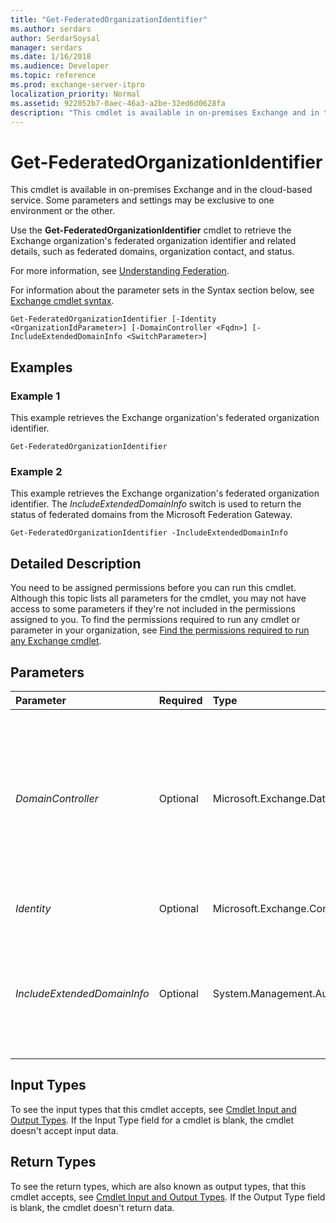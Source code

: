 ```yaml
---
title: "Get-FederatedOrganizationIdentifier"
ms.author: serdars
author: SerdarSoysal
manager: serdars
ms.date: 1/16/2018
ms.audience: Developer
ms.topic: reference
ms.prod: exchange-server-itpro
localization_priority: Normal
ms.assetid: 922052b7-0aec-46a3-a2be-32ed6d0628fa
description: "This cmdlet is available in on-premises Exchange and in the cloud-based service. Some parameters and settings may be exclusive to one environment or the other."
---
```


# Get-FederatedOrganizationIdentifier

This cmdlet is available in on-premises Exchange and in the cloud-based service. Some parameters and settings may be exclusive to one environment or the other. 
  
Use the **Get-FederatedOrganizationIdentifier** cmdlet to retrieve the Exchange organization's federated organization identifier and related details, such as federated domains, organization contact, and status.
  
For more information, see [Understanding Federation](https://technet.microsoft.com/library/0046e2eb-6940-4941-bd5b-cbe6bffa3b94.aspx).
  
For information about the parameter sets in the Syntax section below, see [Exchange cmdlet syntax](https://technet.microsoft.com/library/bb123552.aspx). 
  
```
Get-FederatedOrganizationIdentifier [-Identity <OrganizationIdParameter>] [-DomainController <Fqdn>] [-IncludeExtendedDomainInfo <SwitchParameter>]

```

## Examples
<a name="Examples"> </a>

### Example 1

This example retrieves the Exchange organization's federated organization identifier.
  
```
Get-FederatedOrganizationIdentifier
```

### Example 2

This example retrieves the Exchange organization's federated organization identifier. The _IncludeExtendedDomainInfo_ switch is used to return the status of federated domains from the Microsoft Federation Gateway.
  
```
Get-FederatedOrganizationIdentifier -IncludeExtendedDomainInfo
```

## Detailed Description
<a name="DetailedDescription"> </a>

You need to be assigned permissions before you can run this cmdlet. Although this topic lists all parameters for the cmdlet, you may not have access to some parameters if they're not included in the permissions assigned to you. To find the permissions required to run any cmdlet or parameter in your organization, see [Find the permissions required to run any Exchange cmdlet](https://technet.microsoft.com/library/mt432940.aspx).
  
## Parameters
<a name="DetailedDescription"> </a>

|**Parameter**|**Required**|**Type**|**Description**|
|:-----|:-----|:-----|:-----|
| _DomainController_ <br/> |Optional  <br/> |Microsoft.Exchange.Data.Fqdn  <br/> |This parameter is available only in on-premises Exchange.  <br/> The _DomainController_ parameter specifies the domain controller that's used by this cmdlet to read data from or write data to Active Directory. You identify the domain controller by its fully qualified domain name (FQDN). For example, `dc01.contoso.com`.  <br/> |
| _Identity_ <br/> |Optional  <br/> |Microsoft.Exchange.Configuration.Tasks.OrganizationIdParameter  <br/> |The _Identity_ parameter specifies the organization ID. <br/> |
| _IncludeExtendedDomainInfo_ <br/> |Optional  <br/> |System.Management.Automation.SwitchParameter  <br/> |The _IncludeExtendedDomainInfo_ switch specifies that the command query Microsoft Federation Gateway for the status of each accepted domain that's federated. The status is returned with each domain in the **Domains** property. <br/> |
   
## Input Types
<a name="InputTypes"> </a>

To see the input types that this cmdlet accepts, see [Cmdlet Input and Output Types](http://go.microsoft.com/fwlink/p/?linkId=616387). If the Input Type field for a cmdlet is blank, the cmdlet doesn't accept input data. 
  
## Return Types
<a name="ReturnTypes"> </a>

To see the return types, which are also known as output types, that this cmdlet accepts, see [Cmdlet Input and Output Types](http://go.microsoft.com/fwlink/p/?linkId=616387). If the Output Type field is blank, the cmdlet doesn't return data. 
  

